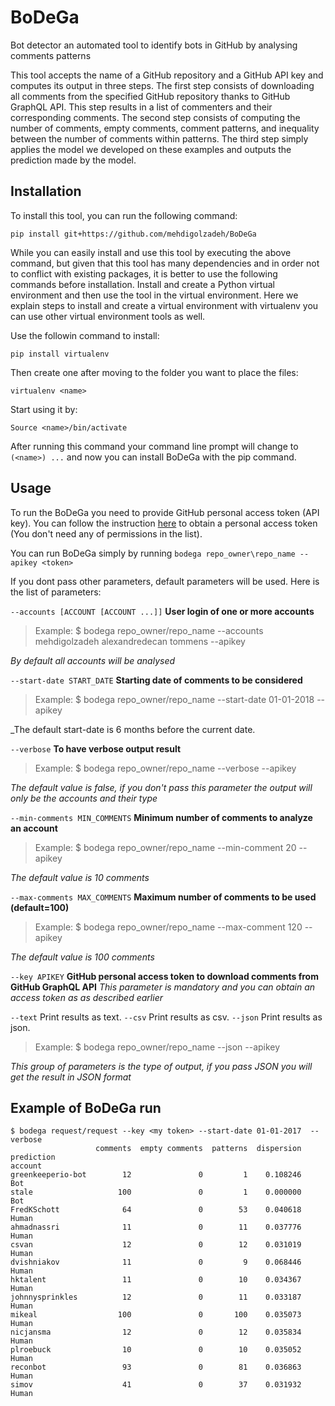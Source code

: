 # BoDeGa
Bot detector an automated tool to identify bots in GitHub by analysing comments patterns

This tool accepts the name of a GitHub repository and a GitHub API key and computes its output in three steps.
The first step consists of downloading all comments from the specified GitHub repository thanks to GitHub GraphQL API. This step results in a list of commenters and their corresponding comments.
The second step consists of computing the number of comments, empty comments, comment patterns, and inequality between the number of comments within patterns.
The third step simply applies the model we developed on these examples and outputs the prediction made by the model.


## Installation
To install this tool, you can run the following command:
```
pip install git+https://github.com/mehdigolzadeh/BoDeGa
```
While you can easily install and use this tool by executing the above command, but given that this tool has many dependencies and in order not to conflict with existing packages, it is better to use the following commands before installation. Install and create a Python virtual environment and then use the tool in the virtual environment. 
Here we explain steps to install and create a virtual environment with virtualenv you can use other virtual environment tools as well.

Use the followin command to install:
```
pip install virtualenv
```
Then create one after moving to the folder you want to place the files:
```
virtualenv <name>
```
Start using it by:
```
Source <name>/bin/activate
```
After running this command your command line prompt will change to `(<name>) ...` and now you can install BoDeGa with the pip command.

## Usage 
To run the BoDeGa you need to provide GitHub personal access token (API key). You can follow the instruction [here](https://docs.github.com/en/github/authenticating-to-github/creating-a-personal-access-token) to obtain a personal access token (You don't need any of permissions in the list).

You can run BoDeGa simply by running `bodega repo_owner\repo_name --apikey <token>`

If you dont pass other parameters, default parameters will be used. Here is the list of parameters:

`--accounts [ACCOUNT [ACCOUNT ...]]` 	**User login of one or more accounts**
> Example: $ bodega repo_owner/repo_name --accounts mehdigolzadeh alexandredecan tommens --apikey <token>
  
_By default all accounts will be analysed_

`--start-date START_DATE` 		**Starting date of comments to be considered**
> Example: $ bodega repo_owner/repo_name --start-date 01-01-2018 --apikey <token>
  
_The default start-date is 6 months before the current date. 

`--verbose` **To have verbose output result**
> Example: $ bodega repo_owner/repo_name --verbose --apikey <token>
 
_The default value is false, if you don't pass this parameter the output will only be the accounts and their type_
  
`--min-comments MIN_COMMENTS` 		**Minimum number of comments to analyze an account**
> Example: $ bodega repo_owner/repo_name --min-comment 20 --apikey <token>
 
_The default value is 10 comments_

`--max-comments MAX_COMMENTS` 		**Maximum number of comments to be used (default=100)**
> Example: $ bodega repo_owner/repo_name --max-comment 120 --apikey <token>

_The default value is 100 comments_

`--key APIKEY` 				**GitHub personal access token to download comments from GitHub GraphQL API**
_This parameter is mandatory and you can obtain an access token as as described earlier_

`--text`                	Print results as text.
`--csv`                		Print results as csv.
`--json`                	Print results as json.
> Example: $ bodega repo_owner/repo_name --json --apikey <token> 

_This group of parameters is the type of output, if you pass JSON you will get the result in JSON format_

## Example of BoDeGa run
```
$ bodega request/request --key <my token> --start-date 01-01-2017  --verbose
                   comments  empty comments  patterns  dispersion prediction                          
account                                                                     
greenkeeperio-bot        12               0         1    0.108246        Bot
stale                   100               0         1    0.000000        Bot
FredKSchott              64               0        53    0.040618      Human
ahmadnassri              11               0        11    0.037776      Human
csvan                    12               0        12    0.031019      Human
dvishniakov              11               0         9    0.068446      Human
hktalent                 11               0        10    0.034367      Human
johnnysprinkles          12               0        11    0.033187      Human
mikeal                  100               0       100    0.035073      Human
nicjansma                12               0        12    0.035834      Human
plroebuck                10               0        10    0.035052      Human
reconbot                 93               0        81    0.036863      Human
simov                    41               0        37    0.031932      Human
```


